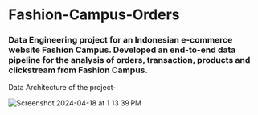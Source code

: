 # Fashion-Campus-Orders
### Data Engineering project for an Indonesian e-commerce website Fashion Campus. Developed an end-to-end data pipeline for the analysis of orders, transaction, products and clickstream from Fashion Campus.

Data Architecture of the project-

![Screenshot 2024-04-18 at 1 13 39 PM](https://github.com/rtilwalia/Fashion-Campus-Orders/assets/32938713/5df1cdc8-5e62-4dd3-ac02-debb456673ca)


